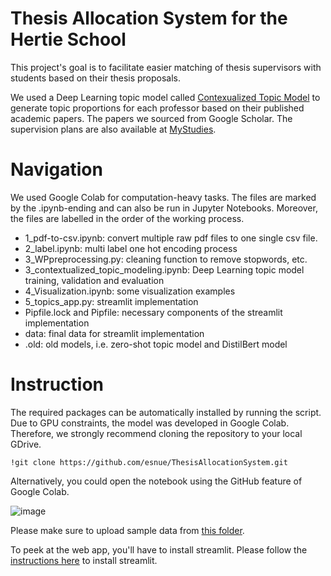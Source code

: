 # Thesis Allocation System for the Hertie School 

This project's goal is to facilitate easier matching of thesis supervisors with students based on their thesis proposals. 

We used a Deep Learning topic model called [Contexualized Topic Model](https://github.com/MilaNLProc/contextualized-topic-models) to generate topic proportions for each professor based on their published academic papers. The papers we sourced from Google Scholar. The supervision plans are also available at [MyStudies](https://mystudies.hertie-school.org/en/).

# Navigation 

We used Google Colab for computation-heavy tasks. The files are marked by the .ipynb-ending and can also be run in Jupyter Notebooks. Moreover, the files are labelled in the order of the working process.

* 1_pdf-to-csv.ipynb: convert multiple raw pdf files to one single csv file. 
* 2_label.ipynb: multi label one hot encoding process
* 3_WPpreprocessing.py: cleaning function to remove stopwords, etc. 
* 3_contextualized_topic_modeling.ipynb: Deep Learning topic model training, validation and evaluation
* 4_Visualization.ipynb: some visualization examples 
* 5_topics_app.py: streamlit implementation 
* Pipfile.lock and Pipfile: necessary components of the streamlit implementation 
* data: final data for streamlit implementation
* .old: old models, i.e. zero-shot topic model and DistilBert model

# Instruction

The required packages can be automatically installed by running the script. Due to GPU constraints, the model was developed in Google Colab. Therefore, we strongly recommend cloning the repository to your local GDrive. 
```
!git clone https://github.com/esnue/ThesisAllocationSystem.git
```
Alternatively, you could open the notebook using the GitHub feature of Google Colab.

![image](https://user-images.githubusercontent.com/60604030/111357666-ce04e180-8689-11eb-992e-30da66470323.png)

Please make sure to upload sample data from [this folder](https://drive.google.com/drive/folders/1ExS7M2OOkbYS5Z5O9pbPbaCpSa0rhGet?usp=sharing). 

To peek at the web app, you'll have to install streamlit. Please follow the [instructions here](https://docs.streamlit.io/en/stable/) to install streamlit.
